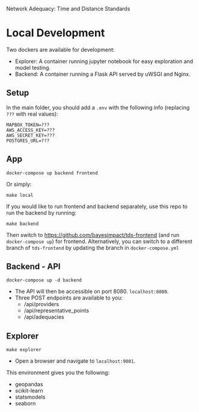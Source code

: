 Network Adequacy: Time and Distance Standards

# Local Development

Two dockers are available for development:
- Explorer: A container running jupyter notebook for easy exploration and model testing.
- Backend: A container running a Flask API served by uWSGI and Nginx.

## Setup
In the main folder, you should add a `.env` with the following info (replacing `???` with real values):
```
MAPBOX_TOKEN=???
AWS_ACCESS_KEY=???
AWS_SECRET_KEY=???
POSTGRES_URL=???
```

## App

```
docker-compose up backend frontend
```

Or simply:
```
make local
```

If you would like to run frontend and backend separately, use this repo to run the backend by running:
```
make backend
```
Then switch to https://github.com/bayesimpact/tds-frontend (and run `docker-compose up`) for frontend.
Alternatively, you can switch to a different branch of `tds-frontend` by updating the branch in `docker-compose.yml`


## Backend - API

```
docker-compose up -d backend
```

- The API will then be accessible on port 8080. `localhost:8080`.
- Three POST endpoints are available to you:
	- /api/providers
	- /api/representative_points
	- /api/adequacies


## Explorer
```
make explorer
```

- Open a browser and navigate to `localhost:9001`.

This environment gives you the following:
- geopandas
- scikit-learn
- statsmodels
- seaborn
